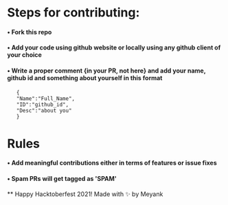 # Steps for contributing:
#### • Fork this repo
#### • Add your code using github website or locally using any github client of your choice
#### • Write a proper comment {in your PR, not here} and add your name, github id and something about yourself in this format
       {
       "Name":"Full_Name",
       "ID":"github_id",
       "Desc":"about you"
       }
       
# Rules
#### • Add meaningful contributions either in terms of features or issue fixes
#### • Spam PRs will get tagged as 'SPAM'

** Happy Hacktoberfest 2021!
Made with ✨ by Meyank
